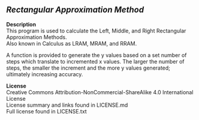 _Rectangular Approximation Method_
------
__Description__  
This program is used to calculate the Left, Middle, and Right Rectangular Approximation Methods.  
Also known in Calculus as LRAM, MRAM, and RRAM.  
  
A function is provided to generate the y values based on a set number of steps which translate to incremented x values.
The larger the number of steps, the smaller the increment and the more y values generated; ultimately increasing accuracy.

__License__  
Creative Commons Attribution-NonCommercial-ShareAlike 4.0 International License  
License summary and links found in LICENSE.md  
Full license found in LICENSE.txt